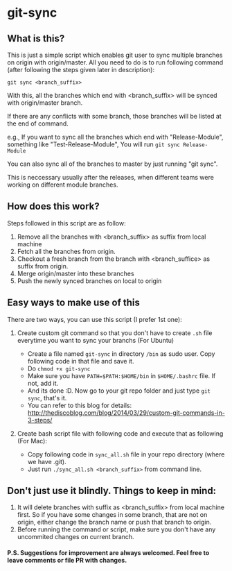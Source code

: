 # git-sync
## What is this?
This is just a simple script which enables git user to sync multiple branches on origin with origin/master.
All you need to do is to run following command (after following the steps given later in description):

`git sync <branch_suffix>`

With this, all the branches which end with <branch_suffix> will be synced with origin/master branch.

If there are any conflicts with some branch, those branches will be listed at the end of command.

e.g., If you want to sync all the branches which end with "Release-Module", something like "Test-Release-Module",
You will run `git sync Release-Module`

You can also sync all of the branches to master by just running "git sync".

This is neccessary usually after the releases, when different teams were working on different module branches.

## How does this work?
Steps followed in this script are as follow:

1. Remove all the branches with <branch_suffix> as suffix from local machine
2. Fetch all the branches from origin.
3. Checkout a fresh branch from the branch with <branch_suffice> as suffix from origin.
4. Merge origin/master into these branches
5. Push the newly synced branches on local to origin

## Easy ways to make use of this
There are two ways, you can use this script (I prefer 1st one):

1. Create custom git command so that you don't have to create `.sh` file everytime you want to sync your branchs (For Ubuntu)
    * Create a file named `git-sync` in directory `/bin` as sudo user. Copy following code in that file and save it.
    * Do `chmod +x git-sync`
    * Make sure you have `PATH=$PATH:$HOME/bin` in `$HOME/.bashrc` file. If not, add it.
    * And its done :D. Now go to your git repo folder and just type `git sync`, that's it.
    * You can refer to this blog for details: http://thediscoblog.com/blog/2014/03/29/custom-git-commands-in-3-steps/

2. Create bash script file with following code and execute that as following (For Mac):
    * Copy following code in `sync_all.sh` file in your repo directory (where we have .git).
    * Just run `./sync_all.sh <branch_suffix>` from command line. 

##  Don't just use it blindly. Things to keep in mind:

1. It will delete branches with suffix as <branch_suffix> from local machine first. So if you have some changes in some branch, that are not on origin, either change the branch name or push that branch to origin.
2. Before running the command or script, make sure you don't have any uncommited changes on current branch.

#### P.S. Suggestions for improvement are always welcomed. Feel free to leave comments or file PR with changes.
